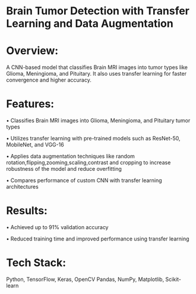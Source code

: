 # Brain Tumor Detection with Transfer Learning and Data Augmentation
 # Overview:
 
A CNN-based model that classifies Brain MRI images into tumor types like Glioma, Meningioma, and Pituitary. It also uses transfer learning for faster convergence and higher accuracy.

 # Features:
 
• Classifies Brain MRI images into Glioma, Meningioma, and Pituitary tumor types

• Utilizes transfer learning with pre-trained models such as ResNet-50, MobileNet, and VGG-16

• Applies data augmentation techniques like random rotation,flipping,zooming,scaling,contrast and cropping to increase robustness of the model and reduce overfitting

• Compares performance of custom CNN with transfer learning architectures

 # Results:
• Achieved up to 91% validation accuracy

• Reduced training time and improved performance using transfer learning

# Tech Stack:
Python, TensorFlow, Keras, OpenCV
Pandas, NumPy, Matplotlib, Scikit-learn

